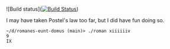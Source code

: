 ![Build status]([![Build Status](https://dev.azure.com/steelskynz/RomanesEuntDomus/_apis/build/status/LiamClarkeNZ.romanes-eunt-domus?branchName=main)](https://dev.azure.com/steelskynz/RomanesEuntDomus/_build/latest?definitionId=3&branchName=main))


I may have taken Postel's law too far, but I did have fun doing so.

```shell
~/d/romanes-eunt-domus (main)> ./roman xiiiiiiv
9
IX
```
